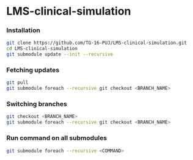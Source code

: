 # LMS-clinical-simulation

### Installation
```bash
git clone https://github.com/TG-16-PUJ/LMS-clinical-simulation.git
cd LMS-clinical-simulation
git submodule update --init --recursive
```

### Fetching updates
```bash
git pull
git submodule foreach --recursive git checkout <BRANCH_NAME>
```

### Switching branches
```bash
git checkout <BRANCH_NAME>
git submodule foreach --recursive git checkout <BRANCH_NAME>
```

### Run command on all submodules
```bash
git submodule foreach --recursive <COMMAND>
```
